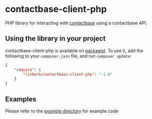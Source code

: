 # contactbase-client-php

PHP library for interacting with <a href="https://github.com/linkorb/contactbase">contactbase</a> using a contactbase API.

## Using the library in your project

contactbase-client-php is available on [packagist](https://packagist.org/packages/linkorb/contactbase-client-php). 
To use it, add the following to your `composer.json` file, and run `composer update`:

```json
{
    "require": {
        "linkorb/contactbase-client-php": "~1.0"
    }
}
```

## Examples

Please refer to the [example directory](example/) for example code